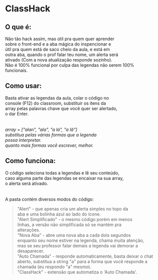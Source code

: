 # ClassHack

###

## O que é:

Não tão hack assim, mas útil pra quem quer aprender <br>
sobre o front-end e a aba mágica do inspencionar e <br>
útil pra quem está de saco cheio da aula, e está em <br>
outra aba, quando o prof falar teu nome, um alerta será <br>
ativado (Com a nova atualização responde sozinho). <br>
Não é 100% funcional por culpa das legendas não serem 100% <br>
funcionais.

###

## Como usar:

Basta ativar as legendas da aula, colar o código no  <br>
console (F12) do classroom, substituir os itens da <br>
array pelas palavras chave que você quer ser alertado, <br>
o dar Enter. <br>
 <br> <br>
*array = ["alan", "ala", "a lá", "a lã"] <br>
substitua pelas várias formas que a legenda <br>
possa interpretar. <br>
quanto mais formas você escrever, melhor.* <br>

###

## Como funciona:

O código seleciona todas a legendas e lê seu conteúdo, <br>
caso alguma parte das legendas se encaixar na sua array, <br>
o alerta será ativado. <br>
 <br> <br>
A pasta contém diversos modos do código:  <br>
> "Alert" - que apenas cria um alerta simples no topo da  <br>
aba e uma bolinha azul ao lado do ícone. <br>
> "Alert Simplificado" - o mesmo código porém em menos  <br>
linhas, a versão não simplificada só se mantém pra <br>
alterações. <br>
> "Nova Aba" - abre uma nova aba a cada dois segundos <br>
enquanto seu nome estiver na legenda, chama muita atenção, <br>
mas se seu professor falar demais a legenda vai demorar a  <br>
desaparecer. <br>
> "Auto Chamada" - responde automaticamente, basta deixar o chat <br>
aberto, substitua a string "a" para a forma que você responde a <br>
chamada (eu respondo "a" mesmo).  <br>
> "ClassHack" - extensão que automatiza o 'Auto Chamada'. <br>

